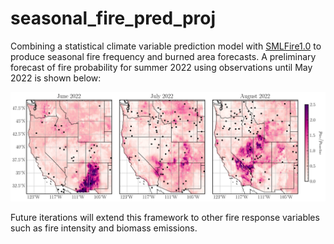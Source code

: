 # seasonal_fire_pred_proj

Combining a statistical climate variable prediction model with [SMLFire1.0](https://github.com/jtbuch/smlfire1.0) to produce seasonal fire frequency and burned area forecasts. A preliminary forecast of fire probability for summer 2022 using observations until May 2022 is shown below:

![plot](./plots/pred_fire_prob_rs_08_07_23_654_obs_2022.png)

Future iterations will extend this framework to other fire response variables such as fire intensity and biomass emissions.
